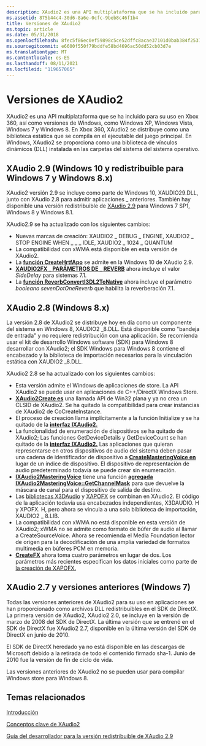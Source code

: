 ```yaml
---
description: XAudio2 es una API multiplataforma que se ha incluido para su uso en Xbox 360, así como versiones de Windows, como Windows XP, Windows Vista, Windows 7 y Windows 8.
ms.assetid: 875b44c4-30d6-8a6e-0cfc-9beb8c46f1b4
title: Versiones de XAudio2
ms.topic: article
ms.date: 05/31/2018
ms.openlocfilehash: 8fec5f86ec0ef59898c5ce52dffc8acae37101d0bab384f2537b0d2e23cb6ac5
ms.sourcegitcommit: e6600f550f79bddfe58bd4696ac50dd52cb03d7e
ms.translationtype: MT
ms.contentlocale: es-ES
ms.lasthandoff: 08/11/2021
ms.locfileid: "119657065"
---
```

# <a name="xaudio2-versions"></a>Versiones de XAudio2

XAudio2 es una API multiplataforma que se ha incluido para su uso en Xbox 360, así como versiones de Windows, como Windows XP, Windows Vista, Windows 7 y Windows 8. En Xbox 360, XAudio2 se distribuye como una biblioteca estática que se compila en el ejecutable del juego principal. En Windows, XAudio2 se proporciona como una biblioteca de vínculos dinámicos (DLL) instalada en las carpetas del sistema del sistema operativo.

## <a name="xaudio-29-windows-10-and-redistributable-for-windows-7-and-windows-8x"></a>XAudio 2.9 (Windows 10 y redistribuible para Windows 7 y Windows 8.x)

XAudio2 versión 2.9 se incluye como parte de Windows 10, XAUDIO29.DLL, junto con XAudio 2.8 para admitir aplicaciones \_ anteriores. También hay disponible una versión redistribuible de [XAudio 2.9](xaudio2-redistributable.md) para Windows 7 SP1, Windows 8 y Windows 8.1.

XAudio2.9 se ha actualizado con los siguientes cambios:

-   Nuevas marcas de creación: XAUDIO2 \_ DEBUG \_ ENGINE, XAUDIO2 \_ STOP ENGINE WHEN \_ \_ \_ IDLE, XAUDIO2 \_ 1024 \_ QUANTUM
-   La compatibilidad con xWMA está disponible en esta versión de XAudio2.
-   La [**función CreateHrtfApo**](/windows/desktop/api/HrtfApoApi/nf-hrtfapoapi-createhrtfapo) se admite en la Windows 10 de XAudio 2.9.
-   [**XAUDIO2FX \_ PARÁMETROS DE \_ REVERB**](/windows/desktop/api/xaudio2fx/ns-xaudio2fx-xaudio2fx_reverb_parameters) ahora incluye el valor *SideDelay* para sistemas 7.1.
-   La [**función ReverbConvertI3DL2ToNative**](/windows/desktop/api/xaudio2fx/nf-xaudio2fx-reverbconverti3dl2tonative) ahora incluye el parámetro *booleano sevenDotOneReverb* que habilita la reverberación 7.1.

## <a name="xaudio-28-windows-8x"></a>XAudio 2.8 (Windows 8.x)

La versión 2.8 de XAudio2 se distribuye hoy en día como un componente del sistema en Windows 8, XAUDIO2 \_8.DLL. Está disponible como "bandeja de entrada" y no requiere redistribución con una aplicación. Se recomienda usar el kit de desarrollo Windows software (SDK) para Windows 8 desarrollar con XAudio2; el SDK Windows para Windows 8 contiene el encabezado y la biblioteca de importación necesarios para la vinculación estática con XAUDIO2 \_8.DLL.

XAudio2 2.8 se ha actualizado con los siguientes cambios:

-   Esta versión admite el Windows de aplicaciones de store. La API XAudio2 se puede usar en aplicaciones de C++/DirectX Windows Store.
-   [**XAudio2Create es**](/windows/desktop/api/xaudio2/nf-xaudio2-xaudio2create) una llamada API de Win32 plana y ya no crea un CLSID de XAudio2. Se ha quitado la compatibilidad para crear instancias de XAudio2 de CoCreateInstance.
-   El proceso de creación llama implícitamente a la función Initialize y se ha quitado de la [**interfaz IXAudio2.**](/windows/desktop/api/xaudio2/nn-xaudio2-ixaudio2)
-   La funcionalidad de enumeración de dispositivos se ha quitado de XAudio2; Las funciones GetDeviceDetails y GetDeviceCount se han quitado de la [**interfaz IXAudio2.**](/windows/desktop/api/xaudio2/nn-xaudio2-ixaudio2) Las aplicaciones que quieran representarse en otros dispositivos de audio del sistema deben pasar una cadena de identificador de dispositivo a [**CreateMasteringVoice en**](/windows/win32/api/xaudio2/nf-xaudio2-ixaudio2-createmasteringvoice) lugar de un índice de dispositivo. El dispositivo de representación de audio predeterminado todavía se puede crear sin enumeración.
-   [**IXAudio2MasteringVoice**](/windows/desktop/api/xaudio2/nn-xaudio2-ixaudio2masteringvoice) tiene una función [**agregada IXAudio2MasteringVoice::GetChannelMask**](/windows/win32/api/xaudio2/nf-xaudio2-ixaudio2masteringvoice-getchannelmask) para que devuelve la máscara de canal para el dispositivo de salida de destino.
-   Las [bibliotecas X3DAudio](x3daudio.md) y [XAPOFX](xapofx-overview.md) se combinan en XAudio2. El código de la aplicación todavía usa encabezados independientes, X3DAUDIO. H y XPOFX. H, pero ahora se vincula a una sola biblioteca de importación, XAUDIO2 \_ 8.LIB.
-   La compatibilidad con xWMA no está disponible en esta versión de XAudio2; xWMA no se admite como formato de búfer de audio al llamar a CreateSourceVoice. Ahora se recomienda el Media Foundation lector de origen para la decodificación de una amplia variedad de formatos multimedia en búferes PCM en memoria.
-   [**CreateFX**](/windows/desktop/api/XAPOFX/nf-xapofx-createfx) ahora toma cuatro parámetros en lugar de dos. Los parámetros más recientes especifican los datos iniciales como parte de [la creación de XAPOFX.](xapofx-overview.md)

## <a name="xaudio-27-and-earlier-windows-7"></a>XAudio 2.7 y versiones anteriores (Windows 7)

Todas las versiones anteriores de XAudio2 para su uso en aplicaciones se han proporcionado como archivos DLL redistribuibles en el SDK de DirectX. La primera versión de XAudio2, XAudio2 2.0, se incluye en la versión de marzo de 2008 del SDK de DirectX. La última versión que se entrenó en el SDK de DirectX fue XAudio2 2.7, disponible en la última versión del SDK de DirectX en junio de 2010.

El SDK de DirectX heredado ya no está disponible en las descargas de Microsoft debido a la retirada de todo el contenido firmado sha-1. Junio de 2010 fue la versión de fin de ciclo de vida.

Las versiones anteriores de XAudio2 no se pueden usar para compilar Windows store para Windows 8.

## <a name="related-topics"></a>Temas relacionados

<dl> <dt>

[Introducción](getting-started.md)
</dt> <dt>

[Conceptos clave de XAudio2](xaudio2-key-concepts.md)
</dt> </dl>

[Guía del desarrollador para la versión redistribuible de XAudio 2.9](xaudio2-redistributable.md)
</dt> </dl>
 

 
